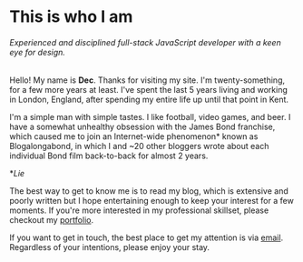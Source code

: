 # This is who I am

###### Experienced and disciplined full-stack JavaScript developer with a keen eye for design.

Hello! My name is __Dec__. Thanks for visiting my site. I'm twenty-something, for a few more years at least. I've spent the last 5 years living and working in London, England, after spending my entire life up until that point in Kent.

I'm a simple man with simple tastes. I like football, video games, and beer. I have a somewhat unhealthy obsession with the James Bond franchise, which caused me to join an Internet-wide phenomenon* known as Blogalongabond, in which I and ~20 other bloggers wrote about each individual Bond film back-to-back for almost 2 years.

**Lie*

The best way to get to know me is to read my blog, which is extensive and poorly written but I hope entertaining enough to keep your interest for a few moments. If you're more interested in my professional skillset, please checkout my [portfolio](/portfolio).
 
If you want to get in touch, the best place to get my attention is via [email](mailto:declantyson@hotmail.co.uk). Regardless of your intentions, please enjoy your stay.